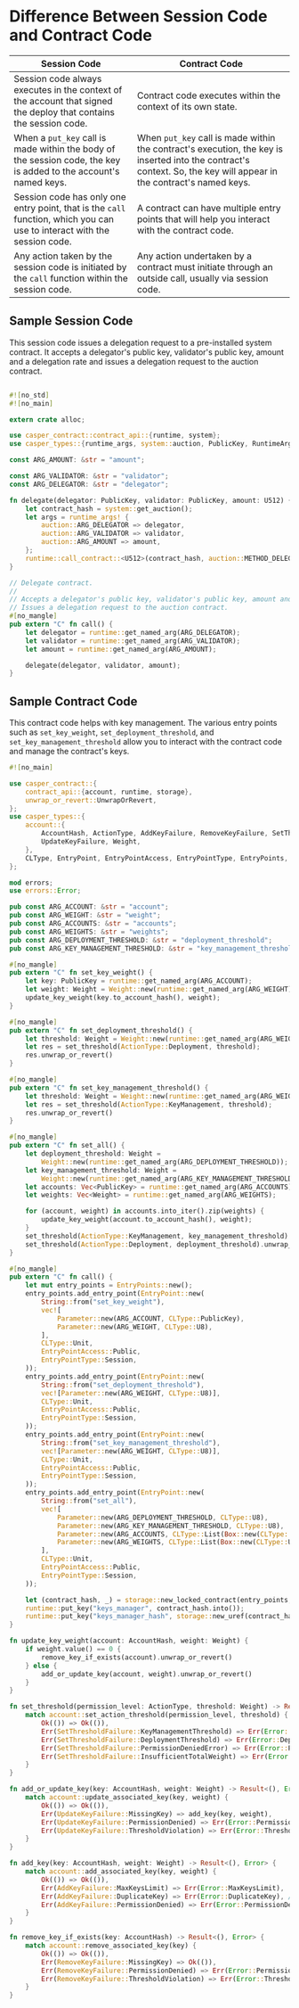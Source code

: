 # Difference Between Session Code and Contract Code

| Session Code | Contract Code |
| --- | --- |
| Session code always executes in the context of the account that signed the deploy that contains the session code. | Contract code executes within the context of its own state. |
| When a `put_key` call is made within the body of the session code, the key is added to the account's named keys.| When `put_key` call is made within the contract's execution, the key is inserted into the contract's context. So, the key will appear in the contract's named keys.|
| Session code has only one entry point, that is the `call` function, which you can use to interact with the session code.| A contract can have multiple entry points that will help you interact with the contract code.|  
| Any action taken by the session code is initiated by the `call` function within the session code. | Any action undertaken by a contract must initiate through an outside call, usually via session code.|

## Sample Session Code

This session code issues a delegation request to a pre-installed system contract. It accepts a delegator's public key, validator's public key, amount and a delegation rate and issues a delegation request to the auction contract. 

```rust

#![no_std]
#![no_main]

extern crate alloc;

use casper_contract::contract_api::{runtime, system};
use casper_types::{runtime_args, system::auction, PublicKey, RuntimeArgs, U512};

const ARG_AMOUNT: &str = "amount";

const ARG_VALIDATOR: &str = "validator";
const ARG_DELEGATOR: &str = "delegator";

fn delegate(delegator: PublicKey, validator: PublicKey, amount: U512) {
    let contract_hash = system::get_auction();
    let args = runtime_args! {
        auction::ARG_DELEGATOR => delegator,
        auction::ARG_VALIDATOR => validator,
        auction::ARG_AMOUNT => amount,
    };
    runtime::call_contract::<U512>(contract_hash, auction::METHOD_DELEGATE, args);
}

// Delegate contract.
//
// Accepts a delegator's public key, validator's public key, amount and a delegation rate.
// Issues a delegation request to the auction contract.
#[no_mangle]
pub extern "C" fn call() {
    let delegator = runtime::get_named_arg(ARG_DELEGATOR);
    let validator = runtime::get_named_arg(ARG_VALIDATOR);
    let amount = runtime::get_named_arg(ARG_AMOUNT);

    delegate(delegator, validator, amount);
}

```

## Sample Contract Code

This contract code helps with key management. The various entry points such as `set_key_weight`, `set_deployment_threshold`, and `set_key_management_threshold` allow  you to interact with the contract code and manage the contract's keys.

```rust
#![no_main]

use casper_contract::{
    contract_api::{account, runtime, storage},
    unwrap_or_revert::UnwrapOrRevert,
};
use casper_types::{
    account::{
        AccountHash, ActionType, AddKeyFailure, RemoveKeyFailure, SetThresholdFailure,
        UpdateKeyFailure, Weight,
    },
    CLType, EntryPoint, EntryPointAccess, EntryPointType, EntryPoints, Parameter, PublicKey,
};

mod errors;
use errors::Error;

pub const ARG_ACCOUNT: &str = "account";
pub const ARG_WEIGHT: &str = "weight";
pub const ARG_ACCOUNTS: &str = "accounts";
pub const ARG_WEIGHTS: &str = "weights";
pub const ARG_DEPLOYMENT_THRESHOLD: &str = "deployment_threshold";
pub const ARG_KEY_MANAGEMENT_THRESHOLD: &str = "key_management_threshold";

#[no_mangle]
pub extern "C" fn set_key_weight() {
    let key: PublicKey = runtime::get_named_arg(ARG_ACCOUNT);
    let weight: Weight = Weight::new(runtime::get_named_arg(ARG_WEIGHT));
    update_key_weight(key.to_account_hash(), weight);
}

#[no_mangle]
pub extern "C" fn set_deployment_threshold() {
    let threshold: Weight = Weight::new(runtime::get_named_arg(ARG_WEIGHT));
    let res = set_threshold(ActionType::Deployment, threshold);
    res.unwrap_or_revert()
}

#[no_mangle]
pub extern "C" fn set_key_management_threshold() {
    let threshold: Weight = Weight::new(runtime::get_named_arg(ARG_WEIGHT));
    let res = set_threshold(ActionType::KeyManagement, threshold);
    res.unwrap_or_revert()
}

#[no_mangle]
pub extern "C" fn set_all() {
    let deployment_threshold: Weight =
        Weight::new(runtime::get_named_arg(ARG_DEPLOYMENT_THRESHOLD));
    let key_management_threshold: Weight =
        Weight::new(runtime::get_named_arg(ARG_KEY_MANAGEMENT_THRESHOLD));
    let accounts: Vec<PublicKey> = runtime::get_named_arg(ARG_ACCOUNTS);
    let weights: Vec<Weight> = runtime::get_named_arg(ARG_WEIGHTS);

    for (account, weight) in accounts.into_iter().zip(weights) {
        update_key_weight(account.to_account_hash(), weight);
    }
    set_threshold(ActionType::KeyManagement, key_management_threshold).unwrap_or_revert();
    set_threshold(ActionType::Deployment, deployment_threshold).unwrap_or_revert();
}

#[no_mangle]
pub extern "C" fn call() {
    let mut entry_points = EntryPoints::new();
    entry_points.add_entry_point(EntryPoint::new(
        String::from("set_key_weight"),
        vec![
            Parameter::new(ARG_ACCOUNT, CLType::PublicKey),
            Parameter::new(ARG_WEIGHT, CLType::U8),
        ],
        CLType::Unit,
        EntryPointAccess::Public,
        EntryPointType::Session,
    ));
    entry_points.add_entry_point(EntryPoint::new(
        String::from("set_deployment_threshold"),
        vec![Parameter::new(ARG_WEIGHT, CLType::U8)],
        CLType::Unit,
        EntryPointAccess::Public,
        EntryPointType::Session,
    ));
    entry_points.add_entry_point(EntryPoint::new(
        String::from("set_key_management_threshold"),
        vec![Parameter::new(ARG_WEIGHT, CLType::U8)],
        CLType::Unit,
        EntryPointAccess::Public,
        EntryPointType::Session,
    ));
    entry_points.add_entry_point(EntryPoint::new(
        String::from("set_all"),
        vec![
            Parameter::new(ARG_DEPLOYMENT_THRESHOLD, CLType::U8),
            Parameter::new(ARG_KEY_MANAGEMENT_THRESHOLD, CLType::U8),
            Parameter::new(ARG_ACCOUNTS, CLType::List(Box::new(CLType::PublicKey))),
            Parameter::new(ARG_WEIGHTS, CLType::List(Box::new(CLType::U8))),
        ],
        CLType::Unit,
        EntryPointAccess::Public,
        EntryPointType::Session,
    ));

    let (contract_hash, _) = storage::new_locked_contract(entry_points, None, None, None);
    runtime::put_key("keys_manager", contract_hash.into());
    runtime::put_key("keys_manager_hash", storage::new_uref(contract_hash).into());
}

fn update_key_weight(account: AccountHash, weight: Weight) {
    if weight.value() == 0 {
        remove_key_if_exists(account).unwrap_or_revert()
    } else {
        add_or_update_key(account, weight).unwrap_or_revert()
    }
}

fn set_threshold(permission_level: ActionType, threshold: Weight) -> Result<(), Error> {
    match account::set_action_threshold(permission_level, threshold) {
        Ok(()) => Ok(()),
        Err(SetThresholdFailure::KeyManagementThreshold) => Err(Error::KeyManagementThreshold),
        Err(SetThresholdFailure::DeploymentThreshold) => Err(Error::DeploymentThreshold),
        Err(SetThresholdFailure::PermissionDeniedError) => Err(Error::PermissionDenied),
        Err(SetThresholdFailure::InsufficientTotalWeight) => Err(Error::InsufficientTotalWeight),
    }
}

fn add_or_update_key(key: AccountHash, weight: Weight) -> Result<(), Error> {
    match account::update_associated_key(key, weight) {
        Ok(()) => Ok(()),
        Err(UpdateKeyFailure::MissingKey) => add_key(key, weight),
        Err(UpdateKeyFailure::PermissionDenied) => Err(Error::PermissionDenied),
        Err(UpdateKeyFailure::ThresholdViolation) => Err(Error::ThresholdViolation),
    }
}

fn add_key(key: AccountHash, weight: Weight) -> Result<(), Error> {
    match account::add_associated_key(key, weight) {
        Ok(()) => Ok(()),
        Err(AddKeyFailure::MaxKeysLimit) => Err(Error::MaxKeysLimit),
        Err(AddKeyFailure::DuplicateKey) => Err(Error::DuplicateKey), // Should never happen.
        Err(AddKeyFailure::PermissionDenied) => Err(Error::PermissionDenied),
    }
}

fn remove_key_if_exists(key: AccountHash) -> Result<(), Error> {
    match account::remove_associated_key(key) {
        Ok(()) => Ok(()),
        Err(RemoveKeyFailure::MissingKey) => Ok(()),
        Err(RemoveKeyFailure::PermissionDenied) => Err(Error::PermissionDenied),
        Err(RemoveKeyFailure::ThresholdViolation) => Err(Error::ThresholdViolation),
    }
}

```



